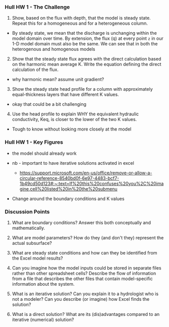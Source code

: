 ### Hull HW 1 - The Challenge

1. Show, based on the flux with depth, that the model is steady state. Repeat this for a homogeneous and for a heterogeneous column.
  * By steady state, we mean that the discharge is unchanging within the model domain over time. By extension, the flux (q) at every point `z` in our 1-D model domain must also be the same. We can see that in both the heterogenous and homogenous models

2. Show that the steady state flux agrees with the direct calculation based on the harmonic mean average K. Write the equation defining the direct calculation of the flux.
  * why harmonic mean? assume unit gradient?

3. Show the steady state head profile for a column with approximately equal-thickness layers that have different K values.
  * okay that could be a bit challenging

4. Use the head profile to explain WHY the equivalent hydraulic conductivity, Keq, is closer to the lower of the two K values.
  * Tough to know without looking more closely at the model

### Hull HW 1 - Key Figures
* the model should already work
* nb - important to have iterative solutions activated in excel
  * https://support.microsoft.com/en-us/office/remove-or-allow-a-circular-reference-8540bd0f-6e97-4483-bcf7-1b49cd50d123#:~:text=If%20this%20confuses%20you%2C%20imagine,cell%20listed%20in%20the%20submenu

* Change around the boundary conditions and K values

### Discussion Points

1. What are boundary conditions? Answer this both conceptually and mathematically.

2. What are model parameters? How do they (and don't they) represent the actual subsurface?

3. What are steady state conditions and how can they be identified from the Excel model results?

4. Can you imagine how the model inputs could be stored in separate files rather than other spreadsheet cells? Describe the flow of information from a file that describes the other files that contain model-specific information about the system.

5. What is an iterative solution? Can you explain it to a hydrologist who is not a modeler? Can you describe (or imagine) how Excel finds the solution?

6. What is a direct solution? What are its (dis)advantages compared to an iterative (numerical) solution?

